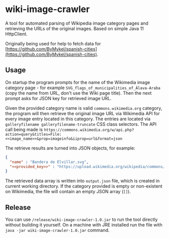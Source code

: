 # wiki-image-crawler

A tool for automated parsing of Wikipedia image category pages and retrieving the URLs of the original images. Based on simple Java 11 HttpClient.

Originally being used for help to fetch data for [https://github.com/ByMykel/spanish-cities](https://github.com/ByMykel/spanish-cities).

## Usage

On startup the program prompts for the name of the Wikimedia image category page - for example `SVG_flags_of_municipalities_of_Álava-Araba` (copy the name from URL, don't use the Wiki page title). Then the next prompt asks for JSON key for retrieved image URL.

Given the provided category name is valid `commons.wikimedia.org` category, the program will then retrieve the original image URL via Wikimedia API for every image entry located in this category. The entries are located via `galleryfilename galleryfilename-truncate` CSS class selectors. The API call being made is `https://commons.wikimedia.org/w/api.php?action=query&titles=File:<<image_name>>&prop=imageinfo&iiprop=url&format=json`

The retrieve results are turned into JSON objects, for example:

```json
{
  "name" : "Bandera de Elvillar.svg",
  "<<provided_key>>" : "https://upload.wikimedia.org/wikipedia/commons/f/f3/Bandera_de_Elvillar.svg"
}
```

The retrieved data array is written into `output.json` file, which is created in current working directory. If the category provided is empty or non-existent on Wikimedia, the file will contain an empty JSON array (`[]`).

## Release

You can use `/release/wiki-image-crawler-1.0.jar` to run the tool directly without building it yourself. On a machine with JRE installed run the file with `java -jar wiki-image-crawler-1.0.jar` command.

